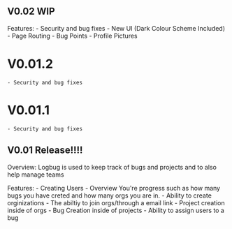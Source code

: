 ## V0.02 WIP

Features:
    - Security and bug fixes
    - New UI  (Dark Colour Scheme Included)
    - Page Routing 
    - Bug Points
    - Profile Pictures
    


# V0.01.2
    - Security and bug fixes

# V0.01.1 
    - Security and bug fixes


## V0.01 Release!!!! 

Overview:
    Logbug is used to keep track of bugs and projects and to also help manage teams

Features:
    - Creating Users
    - Overview You're progress such as how many bugs you have creted and how many orgs you are in.
    - Ability to create orginizations
    - The abiltiy to join orgs/through a email link
    - Project creation inside of orgs
    - Bug Creation inside of projects
    - Ability to assign users to a bug